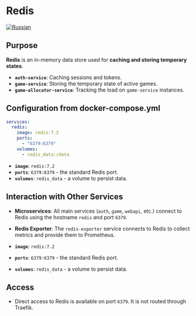# Redis
[![Russian](https://img.shields.io/badge/lang-Russian-blue.svg)](../../../ru/infra/redis/index.md)

## Purpose

**Redis** is an in-memory data store used for **caching and storing temporary states**.

-   **`auth-service`**: Caching sessions and tokens.
-   **`game-service`**: Storing the temporary state of active games.
-   **`game-allocator-service`**: Tracking the load on `game-service` instances.

## Configuration from docker-compose.yml

```yaml
services:
  redis:
    image: redis:7.2
    ports:
      - "6379:6379"
    volumes:
      - redis_data:/data
```

- **`image`**: `redis:7.2`
- **`ports`**: `6379:6379` - the standard Redis port.
- **`volumes`**: `redis_data` - a volume to persist data.

## Interaction with Other Services

-   **Microservices**: All main services (`auth`, `game`, `webapi`, etc.) connect to Redis using the hostname `redis` and port `6379`.
-   **Redis Exporter**: The `redis-exporter` service connects to Redis to collect metrics and provide them to Prometheus.


- **`image`**: `redis:7.2`
- **`ports`**: `6379:6379` - the standard Redis port.
- **`volumes`**: `redis_data` - a volume to persist data.

## Access

-   Direct access to Redis is available on port `6379`. It is not routed through Traefik.
